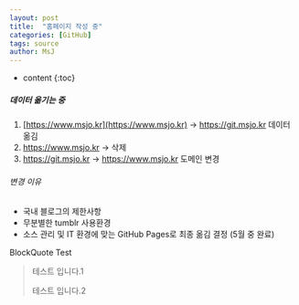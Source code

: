 ```yaml
---
layout: post
title:  "홈페이지 작성 중"
categories: [GitHub]
tags: source
author: MsJ
---
```


* content
{:toc}

##### 데이터 옮기는 중
1. [https://www.msjo.kr](https://www.msjo.kr) -> https://git.msjo.kr 데이터 옮김 
2. https://www.msjo.kr -> 삭제
3. https://git.msjo.kr -> https://www.msjo.kr 도메인 변경

###### 변경 이유
* 국내 블로그의 제한사항
* 무분별한 tumblr 사용환경
* 소스 관리 및 IT 환경에 맞는 GitHub Pages로 최종 옮김 결정 (5월 중 완료)

BlockQuote Test
> 테스트 입니다.1
>
> 테스트 입니다.2
